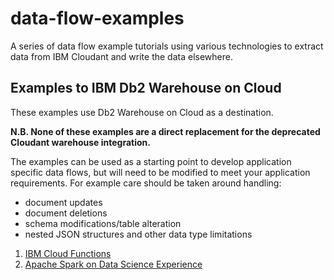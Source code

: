 # data-flow-examples

A series of data flow example tutorials using various technologies to extract
data from IBM Cloudant and write the data elsewhere.

## Examples to IBM Db2 Warehouse on Cloud

These examples use Db2 Warehouse on Cloud as a destination.

**N.B. None of these examples are a direct replacement for the deprecated
Cloudant warehouse integration.**

The examples can be used as a starting point to develop application specific
data flows, but will need to be modified to meet your application requirements.
For example care should be taken around handling:
* document updates
* document deletions
* schema modifications/table alteration
* nested JSON structures and other data type limitations

1. [IBM Cloud Functions](./cloud-functions)
2. [Apache Spark on Data Science Experience](./spark-on-dsx)
